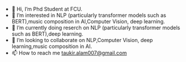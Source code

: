 - 👋 Hi, I’m Phd Student at FCU.
- 👀 I’m interested in NLP (particularly transformer models such as BERT),music composition in AI,Computer Vision, deep learning.
- 🌱 I’m currently doing reserch on NLP (particularly transformer models such as BERT),deep learning.  
- 💞️ I’m looking to collaborate on NLP,Computer Vision, deep learning,music composition in AI.
- 📫 How to reach me taukir.alam007@gmail.com 

<!---
taukiralam007/taukiralam007 is a ✨ special ✨ repository because its `README.md` (this file) appears on your GitHub profile.
You can click the Preview link to take a look at your changes.
--->
